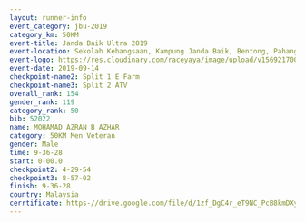 ```yaml
---
layout: runner-info 
event_category: jbu-2019 
category_km: 50KM 
event-title: Janda Baik Ultra 2019  
event-location: Sekolah Kebangsaan, Kampung Janda Baik, Bentong, Pahang, Malaysia 
event-logo: https://res.cloudinary.com/raceyaya/image/upload/v1569217009/logo/janda-baik_vch1pc.jpg 
event-date: 2019-09-14 
checkpoint-name2: Split 1 E Farm 
checkpoint-name3: Split 2 ATV 
overall_rank: 154
gender_rank: 119
category_rank: 50
bib: 52022
name: MOHAMAD AZRAN B AZHAR
category: 50KM Men Veteran
gender: Male
time: 9-36-28
start: 0-00.0
checkpoint2: 4-29-54
checkpoint3: 8-57-02
finish: 9-36-28
country: Malaysia
cerrtificate: https-//drive.google.com/file/d/1zf_DgC4r_eT9NC_PcB8kmDXyFL91atBp/view?usp=sharing
---
```

